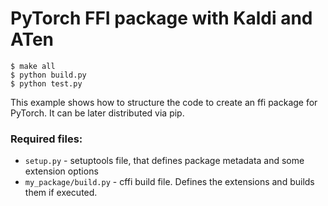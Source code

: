 # PyTorch FFI package with Kaldi and ATen

``` console
$ make all
$ python build.py
$ python test.py
```


This example shows how to structure the code to create an ffi package for
PyTorch. It can be later distributed via pip.

### Required files:

* `setup.py` - setuptools file, that defines package metadata and some extension
    options
* `my_package/build.py` - cffi build file. Defines the extensions and builds
    them if executed.
